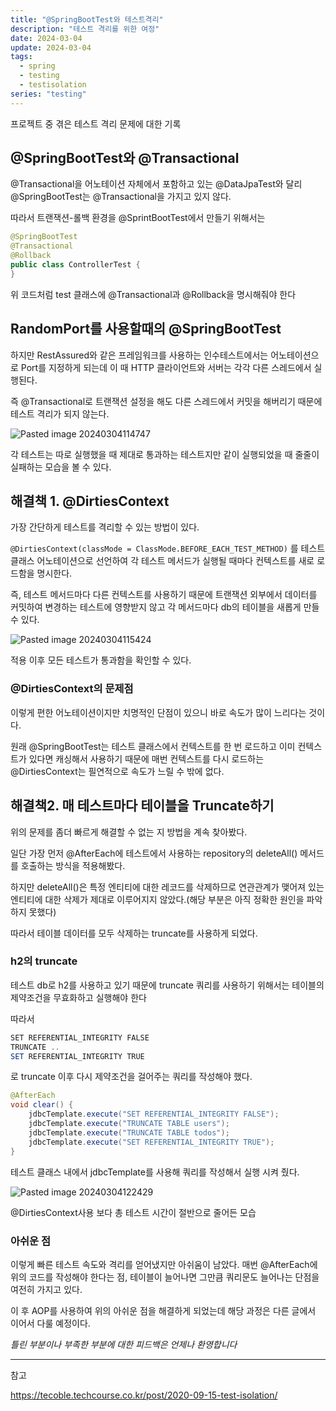 ```yaml
---
title: "@SpringBootTest와 테스트격리"
description: "테스트 격리를 위한 여정"
date: 2024-03-04
update: 2024-03-04
tags:
  - spring
  - testing
  - testisolation
series: "testing"
---
```


프로젝트 중 겪은 테스트 격리 문제에 대한 기록

## @SpringBootTest와 @Transactional

@Transactional을 어노테이션 자체에서 포함하고 있는 @DataJpaTest와 달리 @SpringBootTest는 @Transactional을 가지고 있지 않다.

따라서 트랜잭션-롤백 환경을 @SprintBootTest에서 만들기 위해서는 
```java
@SpringBootTest  
@Transactional  
@Rollback  
public class ControllerTest {   
}
```
위 코드처럼 test 클래스에 @Transactional과 @Rollback을 명시해줘야 한다

## RandomPort를 사용할때의 @SpringBootTest

하지만 RestAssured와 같은 프레임워크를 사용하는 인수테스트에서는 어노테이션으로 Port를 지정하게 되는데 이 때 HTTP 클라이언트와 서버는 각각 다른 스레드에서 실행된다.

즉 @Transactional로 트랜잭션 설정을 해도 다른 스레드에서 커밋을 해버리기 때문에 테스트 격리가 되지 않는다. 

![Pasted image 20240304114747](https://github.com/jinkshower/jinkshower.github.io/assets/135244018/b3265dbe-be08-44fb-892a-555a71f56e72)

각 테스트는 따로 실행했을 때 제대로 통과하는 테스트지만 같이 실행되었을 때 줄줄이 실패하는 모습을 볼 수 있다.

## 해결책 1. @DirtiesContext

가장 간단하게 테스트를 격리할 수 있는 방법이 있다.

`@DirtiesContext(classMode = ClassMode.BEFORE_EACH_TEST_METHOD)`
를 테스트 클래스 어노테이션으로 선언하여  각 테스트 메서드가 실행될 때마다 컨텍스트를 새로 로드함을 명시한다.

즉, 테스트 메서드마다 다른 컨텍스트를 사용하기 때문에 트랜잭션 외부에서 데이터를 커밋하여 변경하는 테스트에 영향받지 않고 각 메서드마다 db의 테이블을 새롭게 만들 수 있다.

![Pasted image 20240304115424](https://github.com/jinkshower/jinkshower.github.io/assets/135244018/a32fed4a-4ded-4428-a449-cc9a7e093af3)

적용 이후 모든 테스트가 통과함을 확인할 수 있다.

### @DirtiesContext의 문제점
이렇게 편한 어노테이션이지만 치명적인 단점이 있으니 바로 속도가 많이 느리다는 것이다. 

원래 @SpringBootTest는 테스트 클래스에서 컨텍스트를 한 번 로드하고 이미 컨텍스트가 있다면 캐싱해서 사용하기 때문에 매번 컨텍스트를 다시 로드하는 @DirtiesContext는 필연적으로 속도가 느릴 수 밖에 없다.

## 해결책2. 매 테스트마다 테이블을 Truncate하기

위의 문제를 좀더 빠르게 해결할 수 없는 지 방법을 계속 찾아봤다.

일단 가장 먼저 @AfterEach에 테스트에서 사용하는 repository의 deleteAll() 메서드를 호출하는 방식을 적용해봤다. 

하지만 deleteAll()은 특정 엔티티에 대한 레코드를 삭제하므로 연관관계가 맺어져 있는 엔티티에 대한 삭제가 제대로 이루어지지 않았다.(해당 부분은 아직 정확한 원인을 파악하지 못했다)

따라서 테이블 데이터를 모두 삭제하는 truncate를 사용하게 되었다.

### h2의 truncate

테스트 db로 h2를 사용하고 있기 때문에 truncate 쿼리를 사용하기 위해서는 테이블의 제약조건을 무효화하고 실행해야 한다

따라서 
```java
SET REFERENTIAL_INTEGRITY FALSE
TRUNCATE ..
SET REFERENTIAL_INTEGRITY TRUE
```
로 truncate 이후 다시 제약조건을 걸어주는 쿼리를 작성해야 했다. 

```java
@AfterEach  
void clear() {  
    jdbcTemplate.execute("SET REFERENTIAL_INTEGRITY FALSE");  
    jdbcTemplate.execute("TRUNCATE TABLE users");  
    jdbcTemplate.execute("TRUNCATE TABLE todos");  
    jdbcTemplate.execute("SET REFERENTIAL_INTEGRITY TRUE");  
}
```
테스트 클래스 내에서 jdbcTemplate를 사용해 쿼리를 작성해서 실행 시켜 줬다.

![Pasted image 20240304122429](https://github.com/jinkshower/jinkshower.github.io/assets/135244018/8d152e82-5e91-4699-afa0-7a5bade9685a)

@DirtiesContext사용 보다 총 테스트 시간이 절반으로 줄어든 모습

### 아쉬운 점

이렇게 빠른 테스트 속도와 격리를 얻어냈지만 아쉬움이 남았다.
매번 @AfterEach에 위의 코드를 작성해야 한다는 점, 테이블이 늘어나면 그만큼 쿼리문도 늘어나는 단점을 여전히 가지고 있다.

이 후 AOP를 사용하여 위의 아쉬운 점을 해결하게 되었는데 해당 과정은 다른 글에서 이어서 다룰 예정이다.

*틀린 부분이나 부족한 부분에 대한 피드백은 언제나 환영합니다*

---
참고

https://tecoble.techcourse.co.kr/post/2020-09-15-test-isolation/








